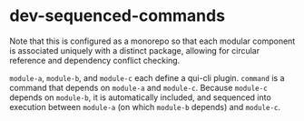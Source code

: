 # dev-sequenced-commands

Note that this is configured as a monorepo so that each modular component is associated uniquely with a distinct package, allowing for circular reference and dependency conflict checking.

`module-a`, `module-b`, and `module-c` each define a qui-cli plugin. `command` is a command that depends on `module-a` and `module-c`. Because `module-c` depends on `module-b`, it is automatically included, and sequenced into execution between `module-a` (on which `module-b` depends) and `module-c`.
